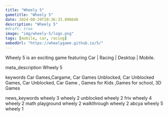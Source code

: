 ```yaml
---
title: "Wheely 5"
gametitle: "Wheely 5"
date: 2024-08-29T20:36:33.896646
description: "Wheely 5"
#draft: true
image: "img/wheely-5/logo.png"
tags: [mobile, car, racing]
embedUrl: "https://wheelygame.github.io/5/"
---
```


Wheely 5 is an exciting game featuring Car | Racing | Desktop | Mobile.

meta_description
Wheely 5


keywords
Car Games,Cargame, Car Games Unblocked, Car Unblocked Games, Car Unblocked, Car Game , Games for Kids ,Games for school, 3D Games


news_keywords
wheely 3 wheely 2 unblocked wheely 2 friv wheely 4 wheely 2 math playground wheely 2 walkthrough wheely 2 abcya wheely 5 wheely 1
